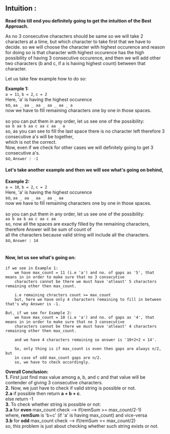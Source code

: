 ## Intuition :
**Read this till end you definitely going to get the intuition of the Best Approach.**

As no 3 consecutive characters should be same so we will take 2 characters at a time,
but which character to take first that we have to decide.
so we will choose the character with highest occurence and reason for doing so is that character with highest occurence
has the high possibility of having 3 consecutive occurence, and then we will add other two characters (b and c, if a is having 
highest count) between that character.

Let us take few example how to do so:<br>

**Example 1:** <br>
    ```a = 11```, ```b = 2```, ```c = 2```<br>
    Here, 'a' is having the highest occurence <br>
    so, ```aa _ aa _ aa _ aa _ aa _ a```<br>
    now we have to fill remaining characters one by one in those spaces.<br><br>
    so you can put them in any order, let us see one of the possibility:<br>
    ```aa b aa b aa c aa c aa _ a``` <br>
    so, as you can see to fill the last space there is no character left therefore 3 consecutive a's will be together,<br>
    which is not the correct.<br>
    Now, even if we check for other cases we will definitely going to get 3 consecutive a's.<br>
    so, ```Answer : -1```<br>

#### Let's take another example and then we will see what's going on behind,
        
**Example 2:**<br>
    ```a = 10```, ```b = 2```, ```c = 2```<br>
    Here, 'a' is having the highest occurence <br>
    so, ```aa _ aa _ aa _ aa _ aa``` <br>
    now we have to fill remaining characters one by one in those spaces.<br><br>
    so you can put them in any order, let us see one of the possibility:<br>
    ```aa b aa b aa c aa c aa```<br>
    so, now all the spaces are exactly filled by the remaining characters, therefore Answer will be sum of count of<br>
    all the characters because valid string will include all the characters.<br>
    so, ```Answer : 14```<br><br>
        
#### Now, let us see what's going on:
    if we see in Example 1: 
        we have max_count = 11 (i.e 'a') and no. of gaps as '5', that means in in order to make sure that no 3 consecutive 
        characters cannot be there we must have 'atleast' 5 characters remaining other then max_count.
        
        i.e remaining chracters count >= max_count 
        but, here we have only 4 characters remaining to fill in between that's why Answer is -1.
        
    But, if we see for Example 2:
        we have max_count = 10 (i.e 'a') and no. of gaps as '4', that means in in order to make sure that no 3 consecutive 
        characters cannot be there we must have 'atleast' 4 characters remaining other then max_count.     
             
        and we have 4 characters remaining so answer is '10+2+2 = 14'.
        
        So, only thing is if max_count is even then gaps are always n/2, but
        in case of odd max_count gaps are n/2.
        so, we have to check accordingly.
        
**Overall Conclusion:**<br>
  **1.** First just find max value among a, b, and c and that value will be contender of giving 3 consecutive characters.<br>
  **2.** Now, we just have to check if valid string is possible or not.<br>
         **2.a** if possible then return **a + b + c**.<br>
                 else return -1<br>
  **3.** To check whether string is possible or not:<br>
        **3.a** for **even** max_count check  --> if(remSum >= max_count/2-1)<br>
            where, **remSum** is 'b+c' (if 'a' is having max_count) and vice-versa<br>
        **3.b** for **odd** max_count check  --> if(remSum >= max_count/2)<br>
so, this problem is just about checking whether such string exists or not.